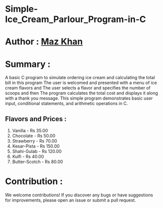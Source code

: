 # Simple-Ice_Cream_Parlour_Program-in-C
# Author : [Maz Khan](https://github.com/Mazkhan99)

# Summary :
 A basic C program to simulate ordering ice cream and calculating the total bill in this program The user is welcomed and presented with a menu of ice cream flavors and The user selects a flavor and specifies the number of scoops and then The program calculates the total cost and displays it along with a thank you message.
This simple program demonstrates basic user input, conditional statements, and arithmetic operations in C.

## Flavors and Prices :

1. Vanilla - Rs 35.00  
2. Chocolate - Rs 50.00  
3. Strawberry - Rs 70.00  
4. Kesar-Pista - Rs 150.00  
5. Shahi-Gulab - Rs 120.00  
6. Kulfi - Rs 40.00  
7. Butter-Scotch - Rs 80.00  

# Contribution :
We welcome contributions! If you discover any bugs or have suggestions for improvements, please open an issue or submit a pull request.
